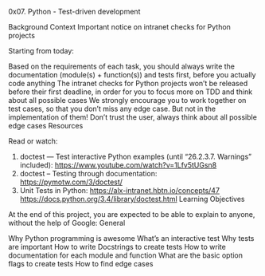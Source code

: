 0x07. Python - Test-driven development

Background Context Important notice on intranet checks for Python projects

Starting from today:

Based on the requirements of each task, you should always write the documentation (module(s) + function(s)) and tests first, before you actually code anything
The intranet checks for Python projects won’t be released before their first deadline, in order for you to focus more on TDD and think about all possible cases
We strongly encourage you to work together on test cases, so that you don’t miss any edge case. But not in the implementation of them!
Don’t trust the user, always think about all possible edge cases
Resources

Read or watch:

1. doctest — Test interactive Python examples (until “26.2.3.7. Warnings” included): https://www.youtube.com/watch?v=1Lfv5tUGsn8
2. doctest – Testing through documentation: https://pymotw.com/3/doctest/
3. Unit Tests in Python: https://alx-intranet.hbtn.io/concepts/47
https://docs.python.org/3.4/library/doctest.html
Learning Objectives

At the end of this project, you are expected to be able to explain to anyone, without the help of Google: General

Why Python programming is awesome
What’s an interactive test
Why tests are important
How to write Docstrings to create tests
How to write documentation for each module and function
What are the basic option flags to create tests
How to find edge cases
